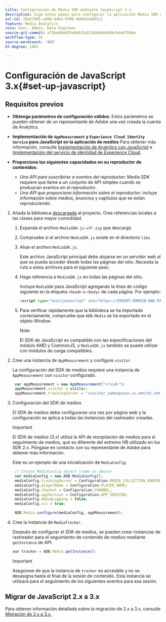 ```yaml
---
title: Configuración de Media SDK mediante JavaScript 3.x
description: Siga estos pasos para configurar la aplicación Media SDK en JavaScript 3.x.
exl-id: 35e27495-e480-4463-9f00-4b60a54d02c1
feature: Media Analytics
role: User, Admin, Data Engineer
source-git-commit: a73ba98e025e0a915a5136bb9e0d5bcbde875b0a
workflow-type: ht
source-wordcount: '403'
ht-degree: 100%

---
```


# Configuración de JavaScript 3.x{#set-up-javascript}

## Requisitos previos

* **Obtenga parámetros de configuración válidos**: Estos parámetros se pueden obtener de un representante de Adobe una vez creada la cuenta de Analytics.
* **Implementación de `AppMeasurement` y `Experience Cloud Identity Service` para JavaScript en la aplicación de medios**
Para obtener más información, consulte [Implementación de Analytics con JavaScript](https://experienceleague.adobe.com/docs/analytics/implementation/js/overview.html?lang=es) e [Implementación del servicio de identidad de Experience Cloud](https://experienceleague.adobe.com/docs/id-service/using/implementation/setup-analytics.html?lang=es).

* **Proporcione las siguientes capacidades en su reproductor de contenidos**:

   * *Una API para suscribirse a eventos del reproductor*: Media SDK requiere que llame a un conjunto de API simples cuando se produzcan eventos en el reproductor.
   * *Una API que proporciona información sobre el reproductor*: incluye información sobre medios, anuncios y capítulos que se están reproduciendo.

1. Añada la biblioteca [descargada](/help/getting-started/download-sdks.md) al proyecto. Cree referencias locales a las clases para mayor comodidad.

   1. Expanda el archivo `MediaSDK-js-v3*.zip` que descargó.
   1. Compruebe si el archivo `MediaSDK.js` existe en el directorio `libs`.

   1. Aloje el archivo `MediaSDK.js`.

      Este archivo JavaScript principal debe alojarse en un servidor web al que se pueda acceder desde todas las páginas del sitio. Necesita la ruta a estos archivos para el siguiente paso.

   1. Haga referencia a `MediaSDK.js` en todas las páginas del sitio.

      Incluya `MediaSDK` para JavaScript agregando la línea de código siguiente en la etiqueta `<head>` o `<body>` de cada página. Por ejemplo:

      ```html
      <script type="text/javascript" src="https://INSERT-DOMAIN-AND-PATH-TO-CODE-HERE/MediaSDK.js"></script>
      ```

   1. Para verificar rápidamente que la biblioteca se ha importado correctamente, compruebe que `ADB.Media` se ha exportado en el objeto Window.

      >[!NOTE]
      >
      >El SDK de JavaScript es compatible con las especificaciones del módulo AMD y CommonJS, y `MediaSDK.js` también se puede utilizar con módulos de carga compatibles.

1. Cree una instancia de `AppMeasurement` y configure `visitor`.

   La configuración del SDK de medios requiere una instancia de `AppMeasurement` con `visitor` configurado.

   ```js
    var appMeasurement = new AppMeasurement("<rsid>");
    appMeasurement.visitor = visitor;
    appMeasurement.trackingServer = "<visitor_namespace>.sc.omtrdc.net";
   ```

1. Configuración del SDK de medios

   El SDK de medios debe configurarse una vez por página web y la configuración se aplica a todas las instancias del rastreador creadas.

   >[!IMPORTANT]
   >
   > El SDK de medios (3.x) utiliza la API de recopilación de medios para el seguimiento de medios, que es diferente del extremo HB utilizado en los SDK 2.x. Póngase en contacto con su representante de Adobe para obtener más información.

   Este es un ejemplo de una inicialización de `MediaConfig`:

   ```js
    // Create MediaConfig object (same as above)
    var mediaConfig = new ADB.MediaConfig();
    mediaConfig.trackingServer = Configuration.MEDIA_COLLECTION_ENDPOINT;
    mediaConfig.playerName = Configuration.PLAYER_NAME;
    mediaConfig.channel = Configuration.CHANNEL;
    mediaConfig.appVersion = Configuration.APP_VERSION;
    mediaConfig.debugLogging = false;
    mediaConfig.ssl = true;
   
    ADB.Media.configure(mediaConfig, appMeasurement);
   ```

1. Cree la instancia de `MediaTracker`.

   Después de configurar el SDK de medios, se pueden crear instancias de rastreador para el seguimiento de contenido de medios mediante `getInstance` de API.

   ```js
   var tracker = ADB.Media.getInstance();
   ```

   >[!IMPORTANT]
   >
   >Asegúrese de que la instancia de `tracker` es accesible y no se desasigna hasta el final de la sesión de contenido. Esta instancia se utilizará para el seguimiento de los siguientes eventos para esa sesión.

## Migrar de JavaScript 2.x a 3.x

Para obtener información detallada sobre la migración de 2.x a 3.x, consulte [Migración de 2.x a 3.x.](https://adobe-marketing-cloud.github.io/media-sdks/reference/javascript_3x/MigrationGuide.html)
